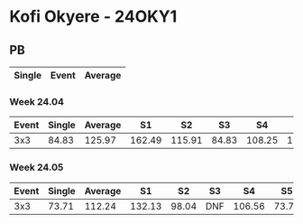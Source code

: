 # Kofi Okyere - 24OKY1

## PB
|Single|Event|Average|
|----|----|----|
### Week 24.04
|Event|Single|Average|S1|S2|S3|S4|S5|
|-----|-------|------|--|--|--|--|--|
|3x3|84.83|125.97|162.49|115.91|84.83|108.25|153.76|
### Week 24.05
|Event|Single|Average|S1|S2|S3|S4|S5|
|-----|-------|------|--|--|--|--|--|
|3x3|73.71|112.24|132.13|98.04|DNF|106.56|73.71|
